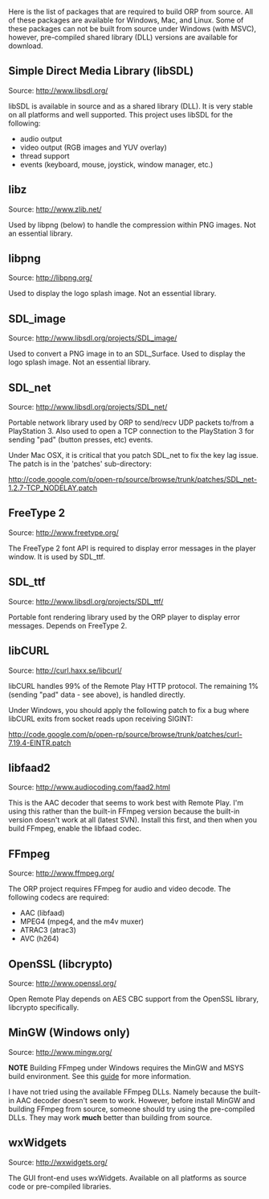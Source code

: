 Here is the list of packages that are required to build ORP from source.  All of these packages are available for Windows, Mac, and Linux.  Some of these packages can not be built from source under Windows (with MSVC), however, pre-compiled shared library (DLL) versions are available for download.

## Simple Direct Media Library (libSDL) ##

Source: http://www.libsdl.org/

libSDL is available in source and as a shared library (DLL).  It is very stable on all platforms and well supported.  This project uses libSDL for the following:
  * audio output
  * video output (RGB images and YUV overlay)
  * thread support
  * events (keyboard, mouse, joystick, window manager, etc.)

## libz ##

Source: http://www.zlib.net/

Used by libpng (below) to handle the compression within PNG images.  Not an essential library.

## libpng ##

Source: http://libpng.org/

Used to display the logo splash image.  Not an essential library.


## SDL\_image ##

Source: http://www.libsdl.org/projects/SDL_image/

Used to convert a PNG image in to an SDL\_Surface.  Used to display the logo splash image.  Not an essential library.

## SDL\_net ##

Source: http://www.libsdl.org/projects/SDL_net/

Portable network library used by ORP to send/recv UDP packets to/from a PlayStation 3.  Also used to open a TCP connection to the PlayStation 3 for sending "pad" (button presses, etc) events.

Under Mac OSX, it is critical that you patch SDL\_net to fix the key lag issue.  The patch is in the 'patches' sub-directory:

http://code.google.com/p/open-rp/source/browse/trunk/patches/SDL_net-1.2.7-TCP_NODELAY.patch

## FreeType 2 ##

Source: http://www.freetype.org/

The FreeType 2 font API is required to display error messages in the player window.  It is used by SDL\_ttf.

## SDL\_ttf ##

Source: http://www.libsdl.org/projects/SDL_ttf/

Portable font rendering library used by the ORP player to display error messages.  Depends on FreeType 2.

## libCURL ##

Source: http://curl.haxx.se/libcurl/

libCURL handles 99% of the Remote Play HTTP protocol.  The remaining 1% (sending "pad" data - see above), is handled directly.

Under Windows, you should apply the following patch to fix a bug where libCURL exits from socket reads upon receiving SIGINT:

http://code.google.com/p/open-rp/source/browse/trunk/patches/curl-7.19.4-EINTR.patch

## libfaad2 ##

Source: http://www.audiocoding.com/faad2.html

This is the AAC decoder that seems to work best with Remote Play.  I'm using this rather than the built-in FFmpeg version because the built-in version doesn't work at all (latest SVN).  Install this first, and then when you build FFmpeg, enable the libfaad codec.

## FFmpeg ##

Source: http://www.ffmpeg.org/

The ORP project requires FFmpeg for audio and video decode.  The following codecs are required:
  * AAC (libfaad)
  * MPEG4 (mpeg4, and the m4v muxer)
  * ATRAC3 (atrac3)
  * AVC (h264)

## OpenSSL (libcrypto) ##

Source: http://www.openssl.org/

Open Remote Play depends on AES CBC support from the OpenSSL library, libcrypto specifically.

## MinGW (Windows only) ##

Source: http://www.mingw.org/

**NOTE** Building FFmpeg under Windows requires the MinGW and MSYS build environment.
See this [guide](http://ffmpeg.arrozcru.org/wiki/index.php?title=Main_Page) for more information.

I have not tried using the available FFmpeg DLLs.  Namely because the built-in AAC decoder doesn't seem to work.  However, before install MinGW and building FFmpeg from source, someone should try using the pre-compiled DLLs.  They may work **much** better than building from source.

## wxWidgets ##

Source: http://wxwidgets.org/

The GUI front-end uses wxWidgets.  Available on all platforms as source code or pre-compiled libraries.
